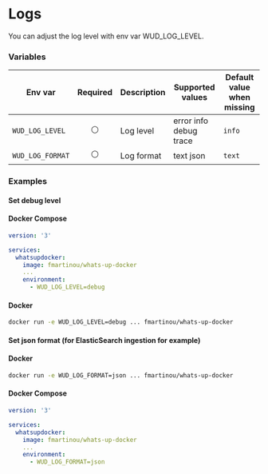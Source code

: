 # Logs

You can adjust the log level with env var WUD_LOG_LEVEL.

### Variables

| Env var          | Required       | Description | Supported values            | Default value when missing  |
| ---------------- |:--------------:| ----------- | --------------------------- | --------------------------- | 
| `WUD_LOG_LEVEL`  | :white_circle: | Log level   | error info debug trace      | `info`                      |
| `WUD_LOG_FORMAT` | :white_circle: | Log format  | text json                   | `text`                      |

### Examples

#### Set debug level

<!-- tabs:start -->
#### **Docker Compose**
```yaml
version: '3'

services:
  whatsupdocker:
    image: fmartinou/whats-up-docker
    ...
    environment:
      - WUD_LOG_LEVEL=debug
```
#### **Docker**
```bash
docker run -e WUD_LOG_LEVEL=debug ... fmartinou/whats-up-docker
```
<!-- tabs:end -->

#### Set json format (for ElasticSearch ingestion for example)

<!-- tabs:start -->
#### **Docker**
```bash
docker run -e WUD_LOG_FORMAT=json ... fmartinou/whats-up-docker
```

#### **Docker Compose**
```yaml
version: '3'

services:
  whatsupdocker:
    image: fmartinou/whats-up-docker
    ...
    environment:
      - WUD_LOG_FORMAT=json
```
<!-- tabs:end -->
